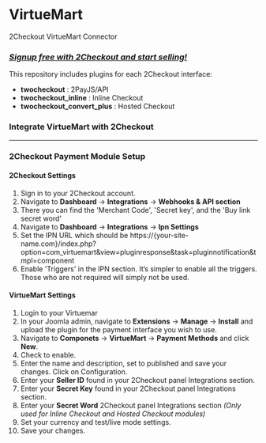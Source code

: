 # VirtueMart
2Checkout VirtueMart Connector

### _[Signup free with 2Checkout and start selling!](https://www.2checkout.com/signup)_

This repository includes plugins for each 2Checkout interface:
* **twocheckout** : 2PayJS/API
* **twocheckout_inline** : Inline Checkout
* **twocheckout_convert_plus** : Hosted Checkout

### Integrate VirtueMart with 2Checkout
----------------------------------------

### 2Checkout Payment Module Setup

#### 2Checkout Settings

1. Sign in to your 2Checkout account.
2. Navigate to **Dashboard** → **Integrations** → **Webhooks & API section**
3. There you can find the 'Merchant Code', 'Secret key', and the 'Buy link secret word'
4. Navigate to **Dashboard** → **Integrations** → **Ipn Settings**
5. Set the IPN URL which should be https://{your-site-name.com}/index.php?option=com_virtuemart&view=pluginresponse&task=pluginnotification&tmpl=component
6. Enable 'Triggers' in the IPN section. It’s simpler to enable all the triggers. Those who are not required will simply not be used.

#### VirtueMart Settings

1. Login to your Virtuemar
2. In your Joomla admin, navigate to **Extensions** -> **Manage** -> **Install** and upload the plugin for the payment interface you wish to use.
3. Navigate to **Componets** -> **VirtueMart** -> **Payment Methods** and click **New**.
4. Check to enable.
5. Enter the name and description, set to published and save your changes. Click on Configuration.
6. Enter your **Seller ID** found in your 2Checkout panel Integrations section.
7. Enter your **Secret Key** found in your 2Checkout panel Integrations section.
8. Enter your **Secret Word** 2Checkout panel Integrations section _(Only used for Inline Checkout and Hosted Checkout modules)_
9. Set your currency and test/live mode settings.
10. Save your changes.

